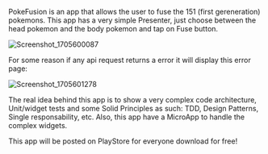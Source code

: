 PokeFusion is an app that allows the user to fuse the 151 (first gereneration) pokemons.
This app has a very simple Presenter, just choose between the head pokemon and the body pokemon and tap on Fuse button.

![Screenshot_1705600087](https://github.com/ThallesVicenzo/poke_fusion/assets/77857665/ed36bf2a-4a5f-4b21-8857-ecbc4e315497)

For some reason if any api request returns a error it will display this error page:

![Screenshot_1705601278](https://github.com/ThallesVicenzo/poke_fusion/assets/77857665/a169472b-97cd-4b53-8f7c-ca5638dabdf8)


The real idea behind this app is to show a very complex code architecture, Unit/widget tests and some Solid Principles as such: TDD, Design Patterns, Single responsability, etc. Also, this app have a MicroApp to handle the complex widgets.

This app will be posted on PlayStore for everyone download for free!
